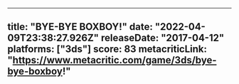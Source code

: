 
---
title: "BYE-BYE BOXBOY!"
date: "2022-04-09T23:38:27.926Z"
releaseDate: "2017-04-12"
platforms: ["3ds"]
score: 83
metacriticLink: "https://www.metacritic.com/game/3ds/bye-bye-boxboy!"
---

